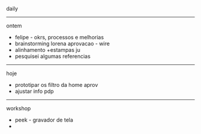daily

---

ontem
- felipe - okrs, processos e melhorias
- brainstorming lorena aprovacao - wire
- alinhamento +estampas ju
- pesquisei algumas referencias

---

hoje
- prototipar os filtro da home aprov
- ajustar info pdp

---

workshop 
- peek - gravador de tela
- 